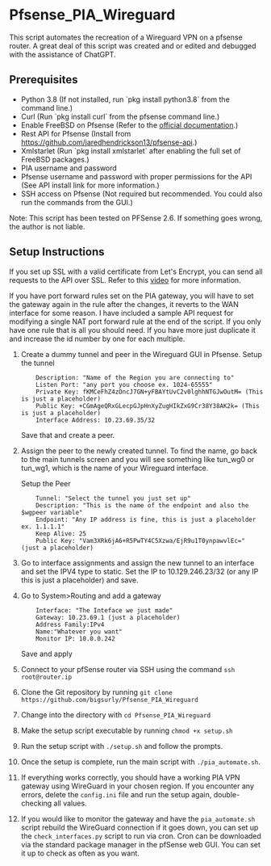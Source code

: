 <h1>Pfsense_PIA_Wireguard</h1>
<p>This script automates the recreation of a Wireguard VPN on a pfsense router.  A great deal of this script was created and or edited and debugged with the assistance of ChatGPT.</p>
<h2>Prerequisites</h2>
<ul>
	<li>Python 3.8 (If not installed, run `pkg install python3.8` from the command line.)</li>
	<li>Curl (Run `pkg install curl` from the pfsense command line.)</li>
	<li>Enable FreeBSD on Pfsense (Refer to the <a href="https://docs.netgate.com/pfsense/en/latest/recipes/freebsd-pkg-repo.html">official documentation</a>.)</li>
	<li>Rest API for Pfsense (Install from <a href="https://github.com/jaredhendrickson13/pfsense-api">https://github.com/jaredhendrickson13/pfsense-api</a>.)</li>
	<li>Xmlstarlet (Run `pkg install xmlstarlet` after enabling the full set of FreeBSD packages.)</li>
	<li>PIA username and password</li>
	<li>Pfsense username and password with proper permissions for the API (See API install link for more information.)</li>
	<li>SSH access on Pfsense (Not required but recommended. You could also run the commands from the GUI.)</li>
</ul>

<p>Note: This script has been tested on PFSense 2.6. If something goes wrong, the author is not liable.</p>

<h2>Setup Instructions</h2>
<p>If you set up SSL with a valid certificate from Let's Encrypt, you can send all requests to the API over SSL. Refer to this <a href="https://www.youtube.com/watch?v=gVOEdt-BHDY">video</a> for more information.</p>

<p>If you have port forward rules set on the PIA gateway, you will have to set the gateway again in the rule after the changes, it reverts to the WAN interface for some reason. I have included a sample API request for modifying a single NAT port forward rule at the end of the script. If you only have one rule that is all you should need.  If you have more just duplicate it and increase the id number by one for each multiple.</p>

1.	Create a dummy tunnel and peer in the Wireguard GUI in Pfsense.
		Setup the tunnel
			
			Description: "Name of the Region you are connecting to"
			Listen Port: "any port you choose ex. 1024-65555"
			Private Key: fKMCeFhZ4zOncJ7GN+yFBAYtUvC2v0lghhNTGJwOutM= (This is just a placeholder)
			Public Key: +CGmAgeQRxGLecpGJpHnXyZugHIkZxG9Cr38Y38AK2k= (This is just a placeholder)
			Interface Address: 10.23.69.35/32
	Save that and create a peer.

2.	Assign the peer to the newly created tunnel. To find the name, go back to the main tunnels screen and you will see something like tun_wg0 or tun_wg1, which is the name of your Wireguard interface.<p>
		Setup the Peer
			
			Tunnel: "Select the tunnel you just set up"
			Description: "This is the name of the endpoint and also the $wgpeer variable"
			Endpoint: "Any IP address is fine, this is just a placeholder ex. 1.1.1.1"
			Keep Alive: 25
			Public Key: "Vam3XRk6jA6+R5PwTY4C5Xzwa/EjR9u1T0ynpawvlEc=" (just a placeholder)

3.	Go to interface assignments and assign the new tunnel to an interface and set the IPV4 type to static.
		Set the IP to 10.129.246.23/32 (or any IP this is just a placeholder) and save.

4.	Go to System>Routing and add a gateway

			Interface: "The Inteface we just made"
			Gateway: 10.23.69.1 (just a placeholder)
			Address Family:IPv4
			Name:"Whatever you want"
			Monitor IP: 10.0.0.242
	Save and apply


1. Connect to your pfSense router via SSH using the command `ssh root@router.ip`

2. Clone the Git repository by running `git clone https://github.com/bigsurly/Pfsense_PIA_Wireguard`

3. Change into the directory with `cd Pfsense_PIA_Wireguard`

4. Make the setup script executable by running `chmod +x setup.sh`

5. Run the setup script with `./setup.sh` and follow the prompts.

6. Once the setup is complete, run the main script with `./pia_automate.sh`.

7. If everything works correctly, you should have a working PIA VPN gateway using WireGuard in your chosen region. If you encounter any errors, delete the `config.ini` file and run the setup again, double-checking all values.

8. If you would like to monitor the gateway and have the `pia_automate.sh` script rebuild the WireGuard connection if it goes down, you can set up the `check_interfaces.py` script to run via cron. Cron can be downloaded via the standard package manager in the pfSense web GUI. You can set it up to check as often as you want.
